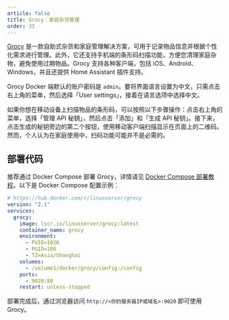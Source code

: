 ```yaml
---
article: false
title: Grocy：家庭杂货管理
order: 33
---
```


[Grocy](https://grocy.info/) 是一款自助式杂货和家庭管理解决方案，可用于记录物品信息并根据个性化需求进行管理。此外，它还支持手机端的条形码扫描功能，方便您清理家庭杂物，避免使用过期物品。Grocy 支持各种客户端，包括 iOS、Android、Windows，并且还提供 Home Assistant 插件支持。

Grocy Docker 端默认的账户密码是 `admin`。要将界面语言设置为中文，只需点击右上角的菜单，然后选择「User settings」，接着在语言选项中选择中文。

如果你想在移动设备上扫描物品的条形码，可以按照以下步骤操作：点击右上角的菜单，选择「管理 API 秘钥」，然后点击「添加」和「生成 API 秘钥」。接下来，点击生成的秘钥旁边的第二个按钮，使用移动客户端扫描显示在页面上的二维码。然而，个人认为在家庭使用中，扫码功能可能并不是必需的。

## 部署代码

推荐通过 Docker Compose 部署 Grocy，详情请见 [Docker Compose 部署教程](./#%E9%83%A8%E7%BD%B2%E6%95%99%E7%A8%8B)。以下是 Docker Compose 配置示例：

```yml
# https://hub.docker.com/r/linuxserver/grocy
version: "2.1"
services:
  grocy:
    image: lscr.io/linuxserver/grocy:latest
    container_name: grocy
    environment:
      - PUID=1026
      - PGID=100
      - TZ=Asia/Shanghai
    volumes:
      - /volume1/docker/grocy/config:/config
    ports:
      - 9020:80
    restart: unless-stopped
```

部署完成后，通过浏览器访问 `http://<你的服务器IP或域名>:9020` 即可使用 Grocy。
